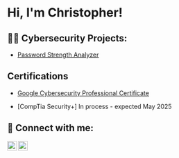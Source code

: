 <h1>Hi, I'm Christopher! </h1>

<h2>👨‍💻 Cybersecurity Projects:</h2>

- [Password Strength Analyzer](https://github.com/ChristopherGudzak/Password-Strength-Analyzer.git)

<h2> Certifications </h2>

- [Google Cybersecurity Professional Certificate](https://www.coursera.org/account/accomplishments/specialization/ZXNDZ51RV11S)

- [CompTia Security+] In process - expected May 2025

<h2> 🤳 Connect with me:</h2>

[<img align="left" alt="JoshMadakor | LinkedIn" width="22px" src="https://cdn.jsdelivr.net/npm/simple-icons@v3/icons/linkedin.svg" />][linkedin]
[<img align="left" alt="JoshMadakor | Instagram" width="22px" src="https://cdn.jsdelivr.net/npm/simple-icons@v3/icons/instagram.svg" />][instagram]

[instagram]: https://www.instagram.com/dobro_chris/
[linkedin]: https://www.linkedin.com/in/christopher-gudzak-044191335/
